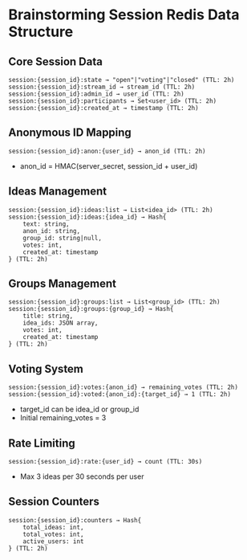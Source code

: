 # Brainstorming Session Redis Data Structure

## Core Session Data
```
session:{session_id}:state → "open"|"voting"|"closed" (TTL: 2h)
session:{session_id}:stream_id → stream_id (TTL: 2h)
session:{session_id}:admin_id → user_id (TTL: 2h)
session:{session_id}:participants → Set<user_id> (TTL: 2h)
session:{session_id}:created_at → timestamp (TTL: 2h)
```

## Anonymous ID Mapping
```
session:{session_id}:anon:{user_id} → anon_id (TTL: 2h)
```
- anon_id = HMAC(server_secret, session_id + user_id)

## Ideas Management
```
session:{session_id}:ideas:list → List<idea_id> (TTL: 2h)
session:{session_id}:ideas:{idea_id} → Hash{
    text: string,
    anon_id: string,
    group_id: string|null,
    votes: int,
    created_at: timestamp
} (TTL: 2h)
```

## Groups Management
```
session:{session_id}:groups:list → List<group_id> (TTL: 2h)
session:{session_id}:groups:{group_id} → Hash{
    title: string,
    idea_ids: JSON array,
    votes: int,
    created_at: timestamp
} (TTL: 2h)
```

## Voting System
```
session:{session_id}:votes:{anon_id} → remaining_votes (TTL: 2h)
session:{session_id}:voted:{anon_id}:{target_id} → 1 (TTL: 2h)
```
- target_id can be idea_id or group_id
- Initial remaining_votes = 3

## Rate Limiting
```
session:{session_id}:rate:{user_id} → count (TTL: 30s)
```
- Max 3 ideas per 30 seconds per user

## Session Counters
```
session:{session_id}:counters → Hash{
    total_ideas: int,
    total_votes: int,
    active_users: int
} (TTL: 2h)
```